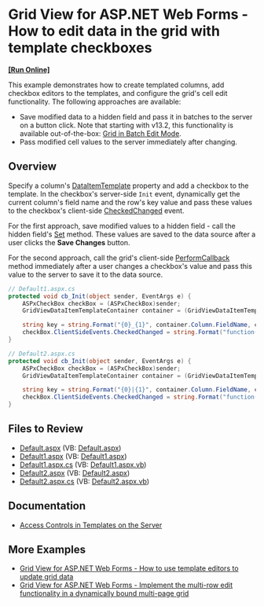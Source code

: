# Grid View for ASP.NET Web Forms - How to edit data in the grid with template checkboxes
<!-- run online -->
**[[Run Online]](https://codecentral.devexpress.com/e5128/)**
<!-- run online end -->

This example demonstrates how to create templated columns, add checkbox editors to the templates, and configure the grid's cell edit functionality. The following approaches are available:

* Save modified data to a hidden field and pass it in batches to the server on a button click. Note that starting with v13.2, this functionality is available out-of-the-box: [Grid in Batch Edit Mode](https://docs.devexpress.com/AspNet/16443/components/grid-view/concepts/edit-data/batch-edit-mode).
* Pass modified cell values to the server immediately after changing.

## Overview

Specify a column's [DataItemTemplate](https://docs.devexpress.com/AspNet/DevExpress.Web.GridViewDataColumn.DataItemTemplate) property and add a checkbox to the template. In the checkbox's server-side `Init` event, dynamically get the current column's field name and the row's key value and pass these values to the checkbox's client-side [CheckedChanged](https://docs.devexpress.com/AspNet/js-ASPxClientCheckBox.CheckedChanged) event.

For the first approach, save modified values to a hidden field - call the hidden field's [Set](https://docs.devexpress.com/AspNet/js-ASPxClientHiddenField.Set(propertyName-propertyValue)) method. These values are saved to the data source after a user clicks the **Save Changes** button.

For the second approach, call the grid's client-side [PerformCallback](https://docs.devexpress.com/AspNet/js-ASPxClientGridView.PerformCallback(args)) method immediately after a user changes a checkbox's value and pass this value to the server to save it to the data source.

```cs
// Default1.aspx.cs
protected void cb_Init(object sender, EventArgs e) {
    ASPxCheckBox checkBox = (ASPxCheckBox)sender;
    GridViewDataItemTemplateContainer container = (GridViewDataItemTemplateContainer)checkBox.NamingContainer;

    string key = string.Format("{0}_{1}", container.Column.FieldName, container.KeyValue);
    checkBox.ClientSideEvents.CheckedChanged = string.Format("function(s, e) {{ hf.Set('{0}', s.GetChecked()); }}", key);
}

// Default2.aspx.cs
protected void cb_Init(object sender, EventArgs e) {
    ASPxCheckBox checkBox = (ASPxCheckBox)sender;
    GridViewDataItemTemplateContainer container = (GridViewDataItemTemplateContainer)checkBox.NamingContainer;

    string key = string.Format("{0}|{1}", container.Column.FieldName, container.KeyValue);
    checkBox.ClientSideEvents.CheckedChanged = string.Format("function(s, e) {{ grid.PerformCallback('{0}|' + s.GetChecked()); }}", key);
}

```

## Files to Review

* [Default.aspx](./CS/WebSite/Default.aspx) (VB: [Default.aspx](./VB/WebSite/Default.aspx))
* [Default1.aspx](./CS/WebSite/Default1.aspx) (VB: [Default1.aspx](./VB/WebSite/Default1.aspx))
* [Default1.aspx.cs](./CS/WebSite/Default1.aspx.cs) (VB: [Default1.aspx.vb](./VB/WebSite/Default1.aspx.vb))
* [Default2.aspx](./CS/WebSite/Default2.aspx) (VB: [Default2.aspx](./VB/WebSite/Default2.aspx))
* [Default2.aspx.cs](./CS/WebSite/Default2.aspx.cs) (VB: [Default2.aspx.vb](./VB/WebSite/Default2.aspx.vb))

## Documentation

* [Access Controls in Templates on the Server](https://docs.devexpress.com/AspNet/403575/common-concepts/access-controls-in-templates-on-the-server)

## More Examples

* [Grid View for ASP.NET Web Forms - How to use template editors to update grid data](https://github.com/DevExpress-Examples/how-to-perform-aspxgridview-instant-updating-using-different-editors-in-the-dataitem-template-e2333)
* [Grid View for ASP.NET Web Forms - Implement the multi-row edit functionality in a dynamically bound multi-page grid](https://github.com/DevExpress-Examples/implement-the-multi-row-editing-functionality-with-a-multi-page-grid-bound-dynamically-e1318)
